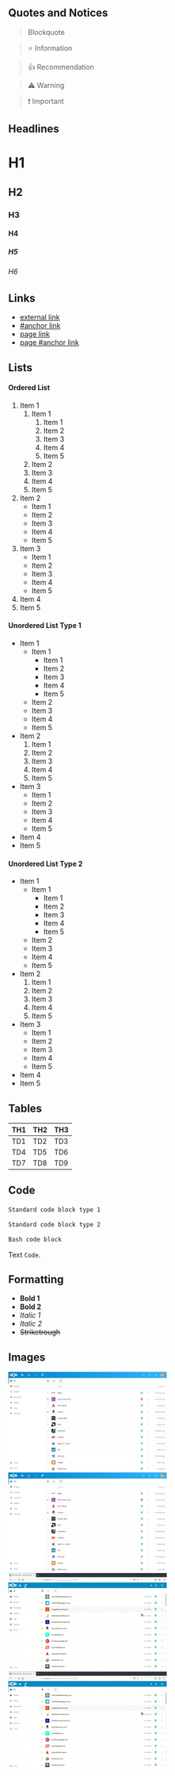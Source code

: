 ## Quotes and Notices
> Blockquote

> :star: Information

> :thumbsup: Recommendation

> :warning: Warning

> :exclamation: Important


## Headlines
# H1
## H2
### H3
#### H4
##### H5
###### H6


## Links
* [external link](https://example.com)
* [#anchor link](#h1)
* [page link](Settings)
* [page #anchor link](Settings#advanced-settings)


## Lists
#### Ordered List
1. Item 1
    1. Item 1
        1. Item 1
        2. Item 2
        3. Item 3
        4. Item 4
        5. Item 5
    2. Item 2
    3. Item 3
    4. Item 4
    5. Item 5
2. Item 2
    * Item 1
    * Item 2
    * Item 3
    * Item 4
    * Item 5
3. Item 3
    - Item 1
    - Item 2
    - Item 3
    - Item 4
    - Item 5
4. Item 4
5. Item 5



#### Unordered List Type 1
* Item 1
    * Item 1
        * Item 1
        * Item 2
        * Item 3
        * Item 4
        * Item 5
    * Item 2
    * Item 3
    * Item 4
    * Item 5
* Item 2
    1. Item 1
    2. Item 2
    3. Item 3
    4. Item 4
    5. Item 5
* Item 3
    - Item 1
    - Item 2
    - Item 3
    - Item 4
    - Item 5
* Item 4
* Item 5



#### Unordered List Type 2
- Item 1
    - Item 1
        - Item 1
        - Item 2
        - Item 3
        - Item 4
        - Item 5
    - Item 2
    - Item 3
    - Item 4
    - Item 5
- Item 2
    1. Item 1
    2. Item 2
    3. Item 3
    4. Item 4
    5. Item 5
- Item 3
    * Item 1
    * Item 2
    * Item 3
    * Item 4
    * Item 5
- Item 4
- Item 5


## Tables
| TH1 | TH2 | TH3 |
| --- | --- | --- |
| TD1 | TD2 | TD3 |
| TD4 | TD5 | TD6 |
| TD7 | TD8 | TD9 |

## Code
```
Standard code block type 1
```

~~~
Standard code block type 2
~~~


```bash
Bash code block
```

Text `Code`.


## Formatting
* **Bold 1**
* __Bold 2__
* _Italic 1_
* *Italic 2*
* ~~Striketrough~~

## Images
[![Password List](./_files/_previews/main-section.jpg)](./_files/main-section.png)
![Password List](./_files/_previews/main-section.jpg)
[![Feature Overview](../_files/Gallery/_previews/feature-overview.gif)](../_files/Gallery/feature-overview.mp4)
![Feature Overview](../_files/Gallery/_previews/feature-overview.gif)